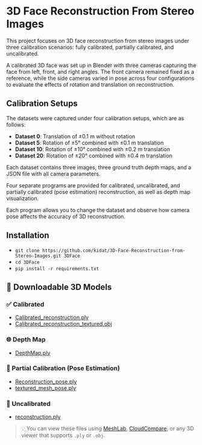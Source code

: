 # 3D Face Reconstruction From Stereo Images

This project focuses on 3D face reconstruction from stereo images under three calibration scenarios: fully calibrated, partially calibrated, and uncalibrated.

A calibrated 3D face was set up in Blender with three cameras capturing the face from left, front, and right angles. The front camera remained fixed as a reference, while the side cameras varied in pose across four configurations to evaluate the effects of rotation and translation on reconstruction.

## Calibration Setups

The datasets were captured under four calibration setups, which are as follows:

- **Dataset 0**: Translation of ±0.1 m without rotation  
- **Dataset 5**: Rotation of ±5° combined with ±0.1 m translation  
- **Dataset 10**: Rotation of ±10° combined with ±0.2 m translation  
- **Dataset 20**: Rotation of ±20° combined with ±0.4 m translation  

Each dataset contains three images, three ground truth depth maps, and a JSON file with all camera parameters.

Four separate programs are provided for calibrated, uncalibrated, and partially calibrated (pose estimation) reconstruction, as well as depth map visualization.

Each program allows you to change the dataset and observe how camera pose affects the accuracy of 3D reconstruction.
## Installation
- `git clone https://github.com/kidat/3D-Face-Reconstruction-from-Stereo-Images.git 3DFace`
- `cd 3DFace`
- `pip install -r requirements.txt`

## 🔽 Downloadable 3D Models

### ✅ Calibrated
- [Calibrated_reconstruction.ply](https://github.com/kidat/3D-Face-Reconstruction-from-Stereo-Images/raw/master/output/calibrated/Calibrated_reconstruction.ply)
- [Calibrated_reconstruction_textured.obj](https://github.com/kidat/3D-Face-Reconstruction-from-Stereo-Images/raw/master/output/calibrated/Calibrated_reconstruction_textured.obj)

### 🌐 Depth Map
- [DepthMap.ply](https://github.com/kidat/3D-Face-Reconstruction-from-Stereo-Images/raw/master/output/depthmap/DepthMap.ply)

### 📍 Partial Calibration (Pose Estimation)
- [Reconstruction_pose.ply](https://github.com/kidat/3D-Face-Reconstruction-from-Stereo-Images/raw/master/output/partial%20calibrated/Reconstruction_pose.ply)
- [textured_mesh_pose.ply](https://github.com/kidat/3D-Face-Reconstruction-from-Stereo-Images/raw/master/output/partial%20calibrated/textured_mesh_pose.ply)

### 🚫 Uncalibrated
- [reconstruction.ply](https://github.com/kidat/3D-Face-Reconstruction-from-Stereo-Images/raw/master/output/uncalibrated/reconstruction.ply)

> 💡 You can view these files using [MeshLab](https://www.meshlab.net/), [CloudCompare](https://www.danielgm.net/cc/), or any 3D viewer that supports `.ply` or `.obj`.

